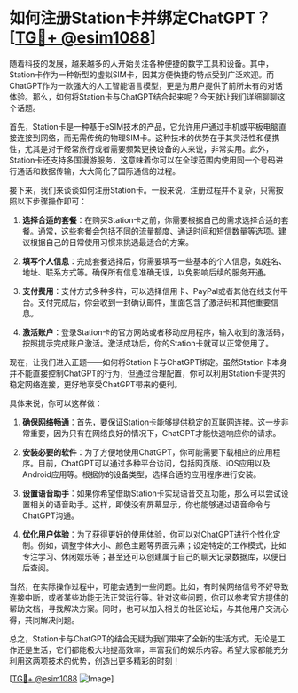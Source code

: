 # 如何注册Station卡并绑定ChatGPT？[[TG💪+ @esim1088](https://t.me/s/esim1088)]

随着科技的发展，越来越多的人开始关注各种便捷的数字工具和设备。其中，Station卡作为一种新型的虚拟SIM卡，因其方便快捷的特点受到广泛欢迎。而ChatGPT作为一款强大的人工智能语言模型，更是为用户提供了前所未有的对话体验。那么，如何将Station卡与ChatGPT结合起来呢？今天就让我们详细聊聊这个话题。

首先，Station卡是一种基于eSIM技术的产品，它允许用户通过手机或平板电脑直接连接到网络，而无需传统的物理SIM卡。这种技术的优势在于其灵活性和便携性，尤其是对于经常旅行或者需要频繁更换设备的人来说，非常实用。此外，Station卡还支持多国漫游服务，这意味着你可以在全球范围内使用同一个号码进行通话和数据传输，大大简化了国际通信的过程。

接下来，我们来谈谈如何注册Station卡。一般来说，注册过程并不复杂，只需按照以下步骤操作即可：

1. **选择合适的套餐**：在购买Station卡之前，你需要根据自己的需求选择合适的套餐。通常，这些套餐会包括不同的流量额度、通话时间和短信数量等选项。建议根据自己的日常使用习惯来挑选最适合的方案。

2. **填写个人信息**：完成套餐选择后，你需要填写一些基本的个人信息，如姓名、地址、联系方式等。确保所有信息准确无误，以免影响后续的服务开通。

3. **支付费用**：支付方式多种多样，可以选择信用卡、PayPal或者其他在线支付平台。支付完成后，你会收到一封确认邮件，里面包含了激活码和其他重要信息。

4. **激活账户**：登录Station卡的官方网站或者移动应用程序，输入收到的激活码，按照提示完成账户激活。激活成功后，你的Station卡就可以正常使用了。

现在，让我们进入正题——如何将Station卡与ChatGPT绑定。虽然Station卡本身并不能直接控制ChatGPT的行为，但通过合理配置，你可以利用Station卡提供的稳定网络连接，更好地享受ChatGPT带来的便利。

具体来说，你可以这样做：

1. **确保网络畅通**：首先，要保证Station卡能够提供稳定的互联网连接。这一步非常重要，因为只有在网络良好的情况下，ChatGPT才能快速响应你的请求。

2. **安装必要的软件**：为了方便地使用ChatGPT，你可能需要下载相应的应用程序。目前，ChatGPT可以通过多种平台访问，包括网页版、iOS应用以及Android应用等。根据你的设备类型，选择合适的应用程序进行安装。

3. **设置语音助手**：如果你希望借助Station卡实现语音交互功能，那么可以尝试设置相关的语音助手。这样，即使没有屏幕显示，你也能够通过语音命令与ChatGPT沟通。

4. **优化用户体验**：为了获得更好的使用体验，你可以对ChatGPT进行个性化定制。例如，调整字体大小、颜色主题等界面元素；设定特定的工作模式，比如专注学习、休闲娱乐等；甚至还可以创建属于自己的聊天记录数据库，以便日后查阅。

当然，在实际操作过程中，可能会遇到一些问题。比如，有时候网络信号不好导致连接中断，或者某些功能无法正常运行等。针对这些问题，你可以参考官方提供的帮助文档，寻找解决方案。同时，也可以加入相关的社区论坛，与其他用户交流心得，共同解决问题。

总之，Station卡与ChatGPT的结合无疑为我们带来了全新的生活方式。无论是工作还是生活，它们都能极大地提高效率，丰富我们的娱乐内容。希望大家都能充分利用这两项技术的优势，创造出更多精彩的时刻！

[[TG💪+ @esim1088](https://t.me/s/esim1088) ![Image](https://i.postimg.cc/4NQfJmqS/Snipaste-2025-05-13-00-14-12.png)]